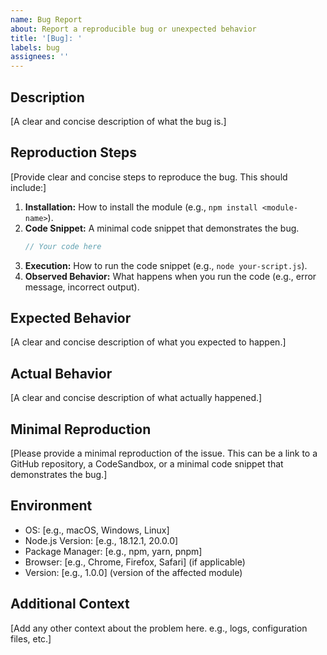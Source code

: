 ```yaml
---
name: Bug Report
about: Report a reproducible bug or unexpected behavior
title: '[Bug]: '
labels: bug
assignees: ''
---
```


## Description

[A clear and concise description of what the bug is.]

## Reproduction Steps

[Provide clear and concise steps to reproduce the bug. This should include:]

1.  **Installation:** How to install the module (e.g., `npm install <module-name>`).
2.  **Code Snippet:** A minimal code snippet that demonstrates the bug.
    ```javascript
    // Your code here
    ```
3.  **Execution:** How to run the code snippet (e.g., `node your-script.js`).
4.  **Observed Behavior:** What happens when you run the code (e.g., error message, incorrect output).

## Expected Behavior

[A clear and concise description of what you expected to happen.]

## Actual Behavior

[A clear and concise description of what actually happened.]

## Minimal Reproduction

[Please provide a minimal reproduction of the issue. This can be a link to a GitHub repository, a CodeSandbox, or a minimal code snippet that demonstrates the bug.]

## Environment

- OS: [e.g., macOS, Windows, Linux]
- Node.js Version: [e.g., 18.12.1, 20.0.0]
- Package Manager: [e.g., npm, yarn, pnpm]
- Browser: [e.g., Chrome, Firefox, Safari] (if applicable)
- Version: [e.g., 1.0.0] (version of the affected module)

## Additional Context

[Add any other context about the problem here. e.g., logs, configuration files, etc.]
